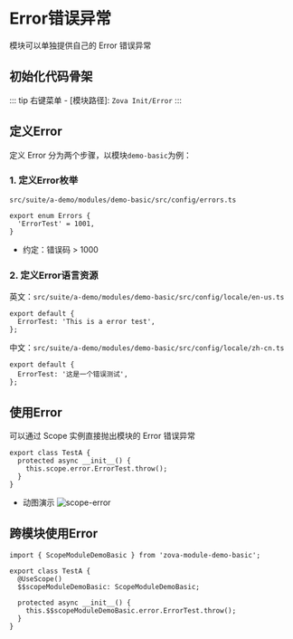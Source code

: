 # Error错误异常

模块可以单独提供自己的 Error 错误异常

## 初始化代码骨架

::: tip
右键菜单 - [模块路径]: `Zova Init/Error`
:::

## 定义Error

定义 Error 分为两个步骤，以模块`demo-basic`为例：

### 1. 定义Error枚举

`src/suite/a-demo/modules/demo-basic/src/config/errors.ts`

```typescript{2}
export enum Errors {
  'ErrorTest' = 1001,
}
```

- 约定：错误码 > 1000

### 2. 定义Error语言资源

英文：`src/suite/a-demo/modules/demo-basic/src/config/locale/en-us.ts`

```typescript{2}
export default {
  ErrorTest: 'This is a error test',
};
```

中文：`src/suite/a-demo/modules/demo-basic/src/config/locale/zh-cn.ts`

```typescript{2}
export default {
  ErrorTest: '这是一个错误测试',
};
```

## 使用Error

可以通过 Scope 实例直接抛出模块的 Error 错误异常

```typescript{3}
export class TestA {
  protected async __init__() {
    this.scope.error.ErrorTest.throw();
  }
}
```

- 动图演示
  ![scope-error](https://cabloy-1258265067.cos.ap-shanghai.myqcloud.com/image/scope-error.gif)

## 跨模块使用Error

```typescript{1,4-5,8}
import { ScopeModuleDemoBasic } from 'zova-module-demo-basic';

export class TestA {
  @UseScope()
  $$scopeModuleDemoBasic: ScopeModuleDemoBasic;

  protected async __init__() {
    this.$$scopeModuleDemoBasic.error.ErrorTest.throw();
  }
}
```
